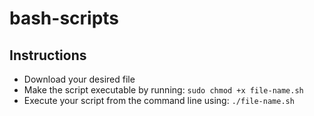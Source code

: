 # bash-scripts

## Instructions
- Download your desired file
- Make the script executable by running: `sudo chmod +x file-name.sh`
- Execute your script from the command line using: `./file-name.sh`